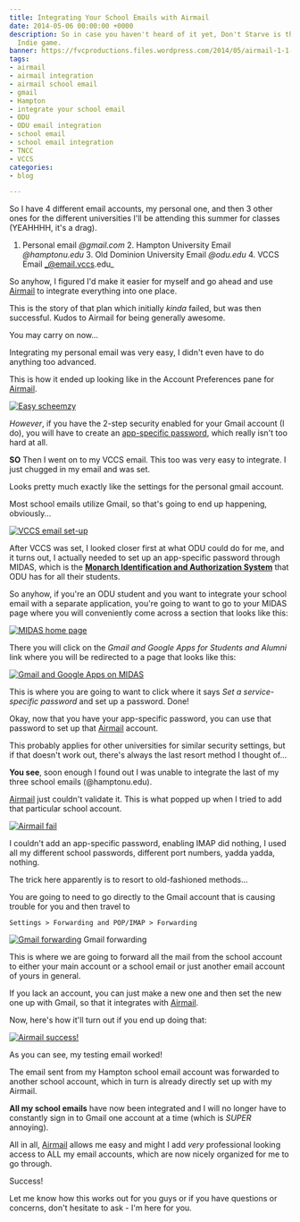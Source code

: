 ```yaml
---
title: Integrating Your School Emails with Airmail
date: 2014-05-06 00:00:00 +0000
description: So in case you haven't heard of it yet, Don't Starve is this awesome
  Indie game.
banner: https://fvcproductions.files.wordpress.com/2014/05/airmail-1-1-mac.png?w=1024&h=436&crop=1
tags:
- airmail
- airmail integration
- airmail school email
- gmail
- Hampton
- integrate your school email
- ODU
- ODU email integration
- school email
- school email integration
- TNCC
- VCCS
categories:
- blog

---
```

So I have 4 different email accounts, my personal one, and then 3 other ones for the different universities I'll be attending this summer for classes (YEAHHHH, it's a drag).

1. Personal email _@gmail.com_ 2. Hampton University Email _@hamptonu.edu_ 3. Old Dominion University Email _@odu.edu_ 4. VCCS Email _@email.vccs.edu_

So anyhow, I figured I'd make it easier for myself and go ahead and use [Airmail](//airmailapp.com) to integrate everything into one place.

This is the story of that plan which initially _kinda_ failed, but was then successful. Kudos to Airmail for being generally awesome.

You may carry on now...

Integrating my personal email was very easy, I didn't even have to do anything too advanced.

This is how it ended up looking like in the Account Preferences pane for [Airmail](//airmailapp.com).

[![Easy scheemzy](//fvcproductions.files.wordpress.com/2014/05/screen-shot-2014-05-06-at-8-29-43-pm1.png)](//fvcproductions.files.wordpress.com/2014/05/screen-shot-2014-05-06-at-8-29-43-pm1.png)

_However_, if you have the 2-step security enabled for your Gmail account (I do), you will have to create an [app-specific password](//support.google.com/accounts/answer/185833?hl=en), which really isn't too hard at all.

**SO** Then I went on to my VCCS email. This too was very easy to integrate. I just chugged in my email and was set.

Looks pretty much exactly like the settings for the personal gmail account.

Most school emails utilize Gmail, so that's going to end up happening, obviously...

[![VCCS email set-up](//fvcproductions.files.wordpress.com/2014/05/screen-shot-2014-05-06-at-4-48-49-pm.png)](//fvcproductions.files.wordpress.com/2014/05/screen-shot-2014-05-06-at-4-48-49-pm.png)

After VCCS was set, I looked closer first at what ODU could do for me, and it turns out, I actually needed to set up an app-specific password through MIDAS, which is the **[Monarch Identification and Authorization System](//midas.odu.edu)** that ODU has for all their students.

So anyhow, if you're an ODU student and you want to integrate your school email with a separate application, you're going to want to go to your MIDAS page where you will conveniently come across a section that looks like this:

[![MIDAS home page](//fvcproductions.files.wordpress.com/2014/05/screen-shot-2014-05-06-at-4-53-53-pm.png)](//fvcproductions.files.wordpress.com/2014/05/screen-shot-2014-05-06-at-4-53-53-pm.png)

There you will click on the _Gmail and Google Apps for Students and Alumni_ link where you will be redirected to a page that looks like this:

[![Gmail and Google Apps on MIDAS](//fvcproductions.files.wordpress.com/2014/05/screen-shot-2014-05-06-at-4-55-04-pm.png)](//fvcproductions.files.wordpress.com/2014/05/screen-shot-2014-05-06-at-4-55-04-pm.png)

This is where you are going to want to click where it says _Set a service-specific password_ and set up a password. Done!

Okay, now that you have your app-specific password, you can use that password to set up that [Airmail](//airmailapp.com) account.

This probably applies for other universities for similar security settings, but if that doesn't work out, there's always the last resort method I thought of...

**You see**, soon enough I found out I was unable to integrate the last of my three school emails (@hamptonu.edu).

[Airmail](//airmailapp.com) just couldn't validate it. This is what popped up when I tried to add that particular school account.

[![Airmail fail](//fvcproductions.files.wordpress.com/2014/05/screen-shot-2014-05-06-at-4-34-54-pm.png)](//fvcproductions.files.wordpress.com/2014/05/screen-shot-2014-05-06-at-4-34-54-pm.png)

I couldn't add an app-specific password, enabling IMAP did nothing, I used all my different school passwords, different port numbers, yadda yadda, nothing.

The trick here apparently is to resort to old-fashioned methods...

You are going to need to go directly to the Gmail account that is causing trouble for you and then travel to

`Settings > Forwarding and POP/IMAP > Forwarding`

[![Gmail forwarding](//fvcproductions.files.wordpress.com/2014/05/screen-shot-2014-05-06-at-4-13-48-pm.png)](//fvcproductions.files.wordpress.com/2014/05/screen-shot-2014-05-06-at-4-13-48-pm.png) Gmail forwarding

This is where we are going to forward all the mail from the school account to either your main account or a school email or just another email account of yours in general.

If you lack an account, you can just make a new one and then set the new one up with Gmail, so that it integrates with [Airmail](//airmailapp.com).

Now, here's how it'll turn out if you end up doing that:

[![Airmail success!](//fvcproductions.files.wordpress.com/2014/05/screen-shot-2014-05-06-at-8-06-35-pm.png)](//fvcproductions.files.wordpress.com/2014/05/screen-shot-2014-05-06-at-8-06-35-pm.png)

As you can see, my testing email worked!

The email sent from my Hampton school email account was forwarded to another school account, which in turn is already directly set up with my Airmail.

**All my school emails** have now been integrated and I will no longer have to constantly sign in to Gmail one account at a time (which is _SUPER_ annoying).

All in all, [Airmail](//airmailapp.com) allows me easy and might I add _very_ professional looking access to ALL my email accounts, which are now nicely organized for me to go through.

Success!

Let me know how this works out for you guys or if you have questions or concerns, don't hesitate to ask - I'm here for you.
